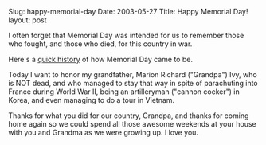 Slug: happy-memorial-day
Date: 2003-05-27
Title: Happy Memorial Day!
layout: post

I often forget that Memorial Day was intended for us to remember those who fought, and those who died, for this country in war.

Here&#39;s a <a href="http://www.rootsweb.com/~nyseneca/memorial.htm">quick history</a> of how Memorial Day came to be.

Today I want to honor my grandfather, Marion Richard (&quot;Grandpa&quot;) Ivy, who is NOT dead, and who managed to stay that way in spite of parachuting into France during World War II, being an artilleryman (&quot;cannon cocker&quot;) in Korea, and even managing to do a tour in Vietnam.

Thanks for what you did for our country, Grandpa, and thanks for coming home again so we could spend all those awesome weekends at your house with you and Grandma as we were growing up. I love you.
